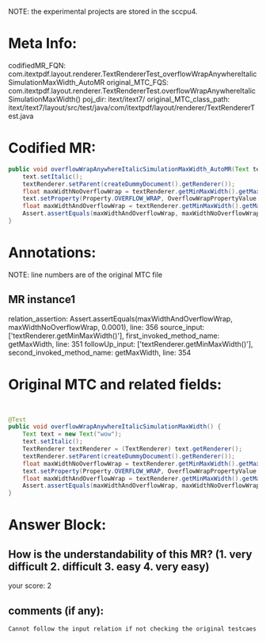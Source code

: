 NOTE: the experimental projects are stored in the sccpu4.

# Meta Info:
codifiedMR_FQN:
com.itextpdf.layout.renderer.TextRendererTest_overflowWrapAnywhereItalicSimulationMaxWidth_AutoMR
original_MTC_FQS:
com.itextpdf.layout.renderer.TextRendererTest.overflowWrapAnywhereItalicSimulationMaxWidth()
poj_dir:
itext/itext7/
original_MTC_class_path:
itext/itext7/layout/src/test/java/com/itextpdf/layout/renderer/TextRendererTest.java

# Codified MR:
```java
public void overflowWrapAnywhereItalicSimulationMaxWidth_AutoMR(Text text, TextRenderer textRenderer) {
    text.setItalic();
    textRenderer.setParent(createDummyDocument().getRenderer());
    float maxWidthNoOverflowWrap = textRenderer.getMinMaxWidth().getMaxWidth();
    text.setProperty(Property.OVERFLOW_WRAP, OverflowWrapPropertyValue.ANYWHERE);
    float maxWidthAndOverflowWrap = textRenderer.getMinMaxWidth().getMaxWidth();
    Assert.assertEquals(maxWidthAndOverflowWrap, maxWidthNoOverflowWrap, 0.0001);
}
```

# Annotations:
NOTE: line numbers are of the original MTC file
## MR instance1
relation_assertion: Assert.assertEquals(maxWidthAndOverflowWrap, maxWidthNoOverflowWrap, 0.0001), line: 356 
source_input: ['textRenderer.getMinMaxWidth()'], first_invoked_method_name: getMaxWidth, line: 351 
followUp_input: ['textRenderer.getMinMaxWidth()'], second_invoked_method_name: getMaxWidth, line: 354 


# Original MTC and related fields:
```java


@Test
public void overflowWrapAnywhereItalicSimulationMaxWidth() {
    Text text = new Text("wow");
    text.setItalic();
    TextRenderer textRenderer = (TextRenderer) text.getRenderer();
    textRenderer.setParent(createDummyDocument().getRenderer());
    float maxWidthNoOverflowWrap = textRenderer.getMinMaxWidth().getMaxWidth();
    text.setProperty(Property.OVERFLOW_WRAP, OverflowWrapPropertyValue.ANYWHERE);
    float maxWidthAndOverflowWrap = textRenderer.getMinMaxWidth().getMaxWidth();
    Assert.assertEquals(maxWidthAndOverflowWrap, maxWidthNoOverflowWrap, 0.0001);
}

```


# Answer Block: 
## How is the understandability of this MR? (1. very difficult 2. difficult 3. easy 4. very easy)
your score: 2
 
## comments (if any): 
```txt
Cannot follow the input relation if not checking the original testcaes
```